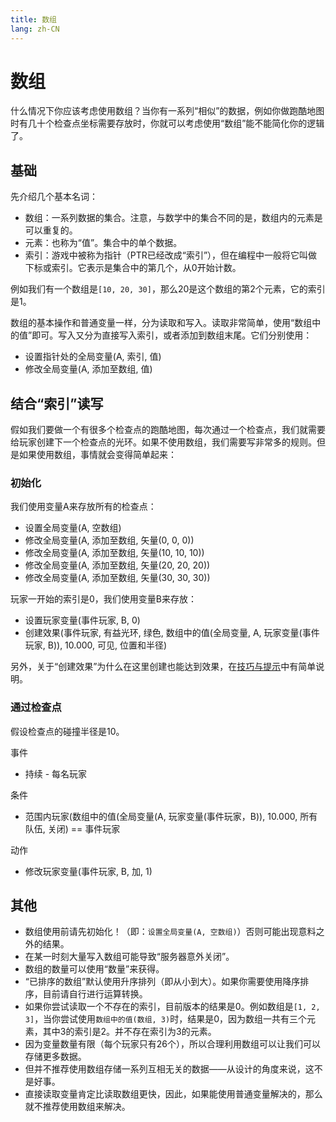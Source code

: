 ```yaml
---
title: 数组
lang: zh-CN
---
```


# 数组

什么情况下你应该考虑使用数组？当你有一系列“相似”的数据，例如你做跑酷地图时有几十个检查点坐标需要存放时，你就可以考虑使用“数组”能不能简化你的逻辑了。

## 基础

先介绍几个基本名词：
* 数组：一系列数据的集合。注意，与数学中的集合不同的是，数组内的元素是可以重复的。
* 元素：也称为“值”。集合中的单个数据。
* 索引：游戏中被称为指针（PTR已经改成“索引”），但在编程中一般将它叫做下标或索引。它表示是集合中的第几个，从0开始计数。

例如我们有一个数组是`[10, 20, 30]`，那么20是这个数组的第2个元素，它的索引是1。

数组的基本操作和普通变量一样，分为读取和写入。读取非常简单，使用“数组中的值”即可。写入又分为直接写入索引，或者添加到数组末尾。它们分别使用：

* 设置指针处的全局变量(A, 索引, 值)
* 修改全局变量(A, 添加至数组, 值)

## 结合“索引”读写

假如我们要做一个有很多个检查点的跑酷地图，每次通过一个检查点，我们就需要给玩家创建下一个检查点的光环。如果不使用数组，我们需要写非常多的规则。但是如果使用数组，事情就会变得简单起来：

### 初始化

我们使用变量A来存放所有的检查点：

* 设置全局变量(A, 空数组)
* 修改全局变量(A, 添加至数组, 矢量(0, 0, 0))
* 修改全局变量(A, 添加至数组, 矢量(10, 10, 10))
* 修改全局变量(A, 添加至数组, 矢量(20, 20, 20))
* 修改全局变量(A, 添加至数组, 矢量(30, 30, 30))

玩家一开始的索引是0，我们使用变量B来存放：
* 设置玩家变量(事件玩家, B, 0)
* 创建效果(事件玩家, 有益光环, 绿色, 数组中的值(全局变量, A, 玩家变量(事件玩家, B)), 10.000, 可见, 位置和半径)

另外，关于“创建效果”为什么在这里创建也能达到效果，在[技巧与提示](tips.md)中有简单说明。

### 通过检查点

假设检查点的碰撞半径是10。

事件
* 持续 - 每名玩家

条件
* 范围内玩家(数组中的值(全局变量(A, 玩家变量(事件玩家，B)), 10.000, 所有队伍, 关闭) == 事件玩家

动作
* 修改玩家变量(事件玩家, B, 加, 1)

## 其他

* 数组使用前请先初始化！（即：`设置全局变量(A, 空数组)`）否则可能出现意料之外的结果。
* 在某一时刻大量写入数组可能导致“服务器意外关闭”。
* 数组的数量可以使用“数量”来获得。
* “已排序的数组”默认使用升序排列（即从小到大）。如果你需要使用降序排序，目前请自行进行运算转换。
* 如果你尝试读取一个不存在的索引，目前版本的结果是0。例如数组是`[1, 2, 3]`，当你尝试使用`数组中的值(数组, 3)`时，结果是0，因为数组一共有三个元素，其中3的索引是2。并不存在索引为3的元素。
* 因为变量数量有限（每个玩家只有26个），所以合理利用数组可以让我们可以存储更多数据。
* 但并不推荐使用数组存储一系列互相无关的数据——从设计的角度来说，这不是好事。
* 直接读取变量肯定比读取数组更快，因此，如果能使用普通变量解决的，那么就不推荐使用数组来解决。